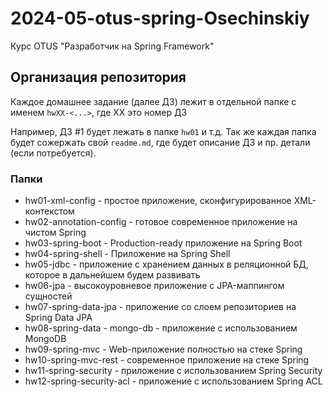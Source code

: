 # 2024-05-otus-spring-Osechinskiy
Курс OTUS "Разработчик на Spring Framework"

## Организация репозитория
Каждое домашнее задание (далее ДЗ) лежит в отдельной папке с именем ```hwXX-<...>```, где XX это номер ДЗ

Например, ДЗ #1 будет лежать в папке ```hw01``` и т.д. Так же каждая папка будет сожержать свой ```readme.md```, где будет описание ДЗ и пр. детали (если потребуется).

### Папки
* hw01-xml-config - простое приложение, сконфигурированное XML-контекстом
* hw02-annotation-config - готовое современное приложение на чистом Spring
* hw03-spring-boot - Production-ready приложение на Spring Boot
* hw04-spring-shell - Приложение на Spring Shell
* hw05-jdbc - приложение с хранением данных в реляционной БД, которое в дальнейшем будем развивать
* hw06-jpa - высокоуровневое приложение с JPA-маппингом сущностей
* hw07-spring-data-jpa - приложение со слоем репозиториев на Spring Data JPA
* hw08-spring-data - mongo-db - приложение с использованием MongoDB
* hw09-spring-mvc - Web-приложение полностью на стеке Spring
* hw10-spring-mvc-rest - современное приложение на стеке Spring
* hw11-spring-security - приложение с использованием Spring Security
* hw12-spring-security-acl - приложение с использованием Spring ACL
